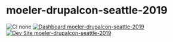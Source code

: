 # moeler-drupalcon-seattle-2019

![CI none](https://img.shields.io/badge/ci-none-orange.svg)
[![Dashboard moeler-drupalcon-seattle-2019](https://img.shields.io/badge/dashboard-moeler_drupalcon_seattle_2019-yellow.svg)](https://dashboard.pantheon.io/sites/9cb011e4-0374-4fba-b79d-4e8a101897ba#dev/code)
[![Dev Site moeler-drupalcon-seattle-2019](https://img.shields.io/badge/site-moeler_drupalcon_seattle_2019-blue.svg)](http://dev-moeler-drupalcon-seattle-2019.pantheonsite.io/)